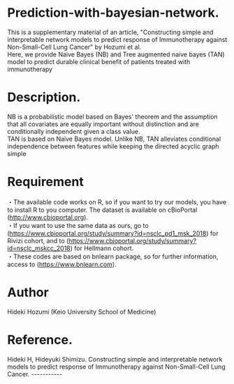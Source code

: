 # Prediction-with-bayesian-network.  
   This is a supplementary material of an article, "Constructing simple and interpretable network models to predict 
response of Immunotherapy against Non-Small-Cell Lung Cancer" by Hozumi et al.   
   Here, we provide Naive Bayes (NB) and Tree augmented naive bayes (TAN) model to predict durable clinical benefit of patients treated with immunotherapy

# Description.
  NB is a probabilistic model based on Bayes' theorem and the assumption that all covariates are equally important without distinction and are conditionally independent given a class value.   
  TAN is based on Naïve Bayes model. Unlike NB, TAN alleviates conditional independence between features while keeping the directed acyclic graph simple

# Requirement
・The available code works on R, so if you want to try our models, you have to install R to you computer. The dataset is available on cBioPortal (http://www.cbioportal.org).  
・If you want to use the same data as ours, go to (https://www.cbioportal.org/study/summary?id=nsclc_pd1_msk_2018) for Rivizi cohort, and to  (https://www.cbioportal.org/study/summary?id=nsclc_mskcc_2018) for Hellmann cohort.  
・These codes are based on bnlearn package, so for further information, access to (https://www.bnlearn.com).

# Author   
   Hideki Hozumi (Keio University School of Medicine)

# Reference.  
   Hideki H, Hideyuki Shimizu. Constructing simple and interpretable network models to predict 
response of Immunotherapy against Non-Small-Cell Lung Cancer. -----------
